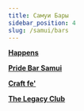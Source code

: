 ```yaml
---
title: Самуи Бары
sidebar_position: 4
slug: /samui/bars
---
```



[**Happens**](https://goo.gl/maps/tNEgDeFWsGXjpFDD8)

[**Pride Bar Samui**](https://goo.gl/maps/aEUYUQdoUSfQ4fgF7)

[**Craft fe'**](https://goo.gl/maps/1Vnt3936x6hTR6YMA)

[**The Legacy Club**](https://goo.gl/maps/cB8kS6EQ42BVfMwv5)
